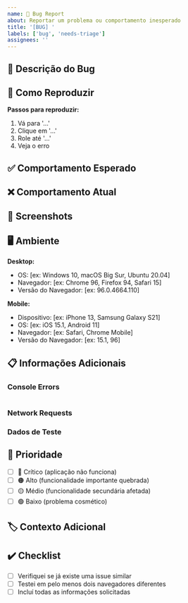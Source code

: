 ```yaml
---
name: 🐛 Bug Report
about: Reportar um problema ou comportamento inesperado
title: '[BUG] '
labels: ['bug', 'needs-triage']
assignees: ''
---
```


## 🐛 Descrição do Bug
<!-- Descrição clara e concisa do problema -->

## 🔄 Como Reproduzir
**Passos para reproduzir:**
1. Vá para '...'
2. Clique em '...'
3. Role até '...'
4. Veja o erro

## ✅ Comportamento Esperado
<!-- Descrição clara do que você esperava que acontecesse -->

## ❌ Comportamento Atual
<!-- Descrição clara do que realmente aconteceu -->

## 📸 Screenshots
<!-- Se aplicável, adicione screenshots para explicar o problema -->

## 🖥️ Ambiente

**Desktop:**
- OS: [ex: Windows 10, macOS Big Sur, Ubuntu 20.04]
- Navegador: [ex: Chrome 96, Firefox 94, Safari 15]
- Versão do Navegador: [ex: 96.0.4664.110]

**Mobile:**
- Dispositivo: [ex: iPhone 13, Samsung Galaxy S21]
- OS: [ex: iOS 15.1, Android 11]
- Navegador: [ex: Safari, Chrome Mobile]
- Versão do Navegador: [ex: 15.1, 96]

## 📋 Informações Adicionais

### Console Errors
<!-- Cole aqui erros do console do navegador, se houver -->
```
```

### Network Requests
<!-- Informações sobre requests que falharam, se aplicável -->

### Dados de Teste
<!-- Dados específicos usados quando o bug ocorreu -->

## 🎯 Prioridade
<!-- Marque a prioridade do bug -->
- [ ] 🔴 Crítico (aplicação não funciona)
- [ ] 🟠 Alto (funcionalidade importante quebrada)
- [ ] 🟡 Médio (funcionalidade secundária afetada)
- [ ] 🟢 Baixo (problema cosmético)

## 🏷️ Contexto Adicional
<!-- Qualquer outra informação sobre o problema -->

## ✔️ Checklist
- [ ] Verifiquei se já existe uma issue similar
- [ ] Testei em pelo menos dois navegadores diferentes
- [ ] Incluí todas as informações solicitadas

